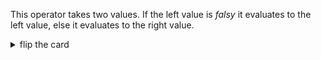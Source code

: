 This operator takes two values. If the left value is _falsy_ it evaluates to the left value, else it evaluates to the right value.

<details>
<summary>flip the card</summary>
<br>

# _logical and_ operator: `&&`

```js
'use strict';

console.log(true && true); // true
console.log(true && false); // false
console.log(false && true); // false
console.log(false && false); // false
```

</details>
